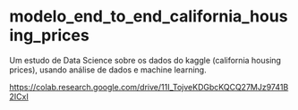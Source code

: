 # modelo_end_to_end_california_housing_prices
Um estudo de Data Science sobre os dados do kaggle (california housing prices), usando análise de dados e machine learning.

https://colab.research.google.com/drive/11I_TojveKDGbcKQCQ27MJz9741B2ICxI
